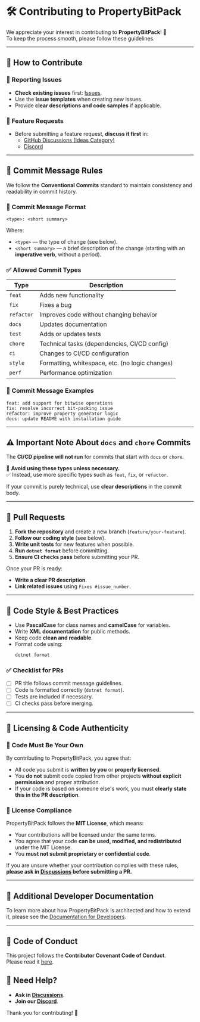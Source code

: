 ﻿# 🛠️ Contributing to PropertyBitPack

We appreciate your interest in contributing to **PropertyBitPack**! 🚀  
To keep the process smooth, please follow these guidelines.

---

## 🚀 How to Contribute

### 🔹 Reporting Issues
- **Check existing issues** first: [Issues](https://github.com/Asaicraft/PropertyBitPack/issues).
- Use the **issue templates** when creating new issues.
- Provide **clear descriptions and code samples** if applicable.

### 🔹 Feature Requests
- Before submitting a feature request, **discuss it first** in:
  - [GitHub Discussions (Ideas Category)](https://github.com/Asaicraft/PropertyBitPack/discussions/categories/ideas)
  - [Discord](https://discord.gg/RpxD2BeNsZ)

---

## 📌 Commit Message Rules

We follow the **Conventional Commits** standard to maintain consistency and readability in commit history.

### 🔹 **Commit Message Format**
```text
<type>: <short summary>
```
Where:
- `<type>` — the type of change (see below).
- `<short summary>` — a brief description of the change (starting with an **imperative verb**, without a period).

### ✅ **Allowed Commit Types**
| Type       | Description                                      |
|------------|--------------------------------------------------|
| `feat`     | Adds new functionality                           |
| `fix`      | Fixes a bug                                      |
| `refactor` | Improves code without changing behavior          |
| `docs`     | Updates documentation                            |
| `test`     | Adds or updates tests                            |
| `chore`    | Technical tasks (dependencies, CI/CD config)     |
| `ci`       | Changes to CI/CD configuration                   |
| `style`    | Formatting, whitespace, etc. (no logic changes)  |
| `perf`     | Performance optimization                         |

### 🔹 **Commit Message Examples**
```text
feat: add support for bitwise operations
fix: resolve incorrect bit-packing issue
refactor: improve property generator logic
docs: update README with installation guide
```

---

## ⚠️ **Important Note About `docs` and `chore` Commits**
The **CI/CD pipeline will not run** for commits that start with `docs` or `chore`.  

🔴 **Avoid using these types unless necessary.**  
✅ Instead, use more specific types such as `feat`, `fix`, or `refactor`.  

If your commit is purely technical, use **clear descriptions** in the commit body.

---

## 🔹 Pull Requests

1. **Fork the repository** and create a new branch (`feature/your-feature`).
2. **Follow our coding style** (see below).
3. **Write unit tests** for new features when possible.
4. **Run `dotnet format`** before committing.
5. **Ensure CI checks pass** before submitting your PR.

Once your PR is ready:
- **Write a clear PR description**.
- **Link related issues** using `Fixes #issue_number`.

---

## 🎨 Code Style & Best Practices
- Use **PascalCase** for class names and **camelCase** for variables.
- Write **XML documentation** for public methods.
- Keep code **clean and readable**.
- Format code using:
  ```sh
  dotnet format
  ```

### ✅ **Checklist for PRs**
- [ ] PR title follows commit message guidelines.
- [ ] Code is formatted correctly (`dotnet format`).
- [ ] Tests are included if necessary.
- [ ] CI checks pass before merging.

---

## 🔐 Licensing & Code Authenticity

### 🔹 **Code Must Be Your Own**
By contributing to PropertyBitPack, you agree that:
- All code you submit is **written by you** or **properly licensed**.
- You **do not** submit code copied from other projects **without explicit permission** and proper attribution.
- If your code is based on someone else's work, you must **clearly state this in the PR description**.

### 🔹 **License Compliance**
PropertyBitPack follows the **MIT License**, which means:
- Your contributions will be licensed under the same terms.
- You agree that your code **can be used, modified, and redistributed** under the MIT License.
- You **must not submit proprietary or confidential code**.

If you are unsure whether your contribution complies with these rules, **please ask in [Discussions](https://github.com/Asaicraft/PropertyBitPack/discussions) before submitting a PR.**

---

## 🔎 Additional Developer Documentation
To learn more about how PropertyBitPack is architected and how to extend it, please see the
[Documentation for Developers](https://asaicraft.github.io/PropertyBitPack/to_developers/).

---

## 📜 Code of Conduct
This project follows the **Contributor Covenant Code of Conduct**.  
Please read it [here](https://github.com/Asaicraft/PropertyBitPack/blob/master/CODE_OF_CONDUCT.md).

## 💬 Need Help?
- **Ask in [Discussions](https://github.com/Asaicraft/PropertyBitPack/discussions)**.
- **Join our [Discord](https://discord.gg/RpxD2BeNsZ)**.

Thank you for contributing! 🎉